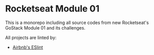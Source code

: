 # Rocketseat Module 01

This is a monorepo including all source codes from new Rocketseat's GoStack Module 01 and its challenges.

All projects are linted by:

* [Airbnb's ESlint](https://www.npmjs.com/package/eslint-config-airbnb)
